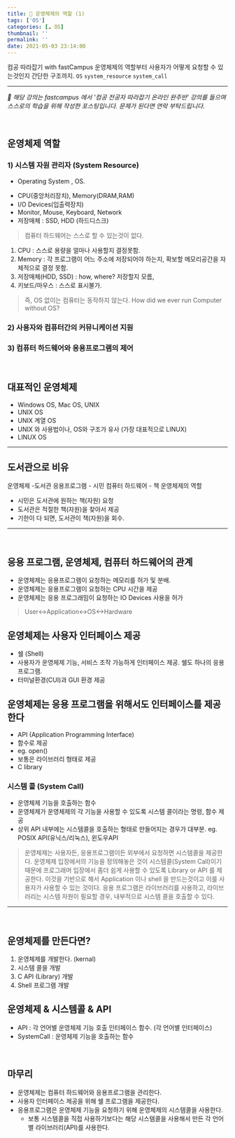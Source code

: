 ```yaml
---
title: 🔅 운영체제의 역할 (1)
tags: ['OS']
categories: [☁️ OS]
thumbnail: ''
permalink: ''
date: 2021-05-03 23:14:00
---
```


컴공 따라잡기 with fastCampus
운영체제의 역할부터 사용자가 어떻게 요청할 수 있는것인지 간단한 구조까지.
`OS` `system_resource` `system_call`
<!-- excerpt -->
<!-- toc -->


---

*💬 해당 강의는 fastcampus 에서 '컴공 전공자 따라잡기 온라인 완주반' 강의를 들으며 스스로의 학습을 위해 작성한 포스팅입니다. 문제가 된다면 연락 부탁드립니다.*

<br>

## 운영체제 역할


### 1) 시스템 자원 관리자 (System Resource)
* Operating System , OS.
 - CPU(중앙처리장치), Memory(DRAM,RAM)
 - I/O Devices(입출력장치)
 - Monitor, Mouse, Keyboard, Network
 - 저장매체 : SSD, HDD (하드디스크)

> 컴퓨터 하드웨어는 스스로 할 수 있는것이 없다.
1. CPU : 스스로 용량을 얼마나 사용할지 결정못함.
2. Memory : 각 프로그램이 어느 주소에 저장되어야 하는지, 확보할 메모리공간을 자체적으로 결정 못함.
3. 저장매체(HDD, SSD) : how, where? 저장할지 모름,
4. 키보드/마우스 : 스스로 표시불가.

> 즉, OS 없이는 컴퓨터는 동작하지 않는다.
How did we ever run Computer without OS?

### 2) 사용자와 컴퓨터간의 커뮤니케이션 지원

### 3) 컴퓨터 하드웨어와 응용프로그램의 제어

<br>

## 대표적인 운영체제
- Windows OS, Mac OS, UNIX
- UNIX OS
 - UNIX 계열 OS
  - UNIX 와 사용법이나, OS와 구조가 유사 (가장 대표적으로 LINUX)
 - LINUX OS

---


## 도서관으로 비유
운영체제 -도서관
응용프로그램 - 시민
컴퓨터 하드웨어 - 책
운영체제의 역할
- 시민은 도서관에 원하는 책(자원) 요청
- 도서관은 적절한 책(자원)을 찾아서 제공
- 기한이 다 되면, 도서관이 책(자원)을 회수.

---

<br>

## 응용 프로그램, 운영체제, 컴퓨터 하드웨어의 관계
- 운영체제는 응용프로그램이 요청하는 메모리를 허가 및 분배.
- 운영체제는 응용프로그램이 요청하는 CPU 시간을 제공
- 운영체제는 응용 프로그래밈이 요청하는 IO Devices 사용을 허가

> User<->Application<->OS<->Hardware

## 운영체제는 사용자 인터페이스 제공
- 쉘 (Shell)
 - 사용자가 운영체제 기능, 서비스 조작 가능하게 인터페이스 제공. 쉘도 하나의 응용프로그램.
 - 터미널환경(CUI)과 GUI 환경 제공

## 운영체제는 응용 프로그램을 위해서도 인터페이스를 제공한다
- API (Application Programming Interface)
 - 함수로 제공
 - eg. open()
- 보통은 라이브러리 형태로 제공
 - C library


### 시스템 콜 (System Call)
- 운영체제 기능을 호출하는 함수
- 운영체제가 운영체제의 각 기능을 사용할 수 있도록 시스템 콜이라는 명령, 함수 제공
- 상위 API 내부에는 시스템콜을 호출하는 형태로 만들어지는 경우가 대부분.
  eg. POSIX API(유닉스/리눅스), 윈도우API


> 운영체제는 사용자든, 응용프로그램이든 외부에서 요청하면 시스템콜을 제공한다. 운영체제 입장에서의 기능을 정의해놓은 것이 시스템콜(System Call)이기 때문에 프로그래머 입장에서 좀더 쉽게 사용할 수 있도록 Library or API 를 제공한다. 이것을 기반으로 해서 Application 이나 shell 을 만드는것이고 이를 사용자가 사용할 수 있는 것이다.
> 응용 프로그램은 라이브러리를 사용하고, 라이브러리는 시스템 자원이 필요할 경우, 내부적으로 시스템 콜을 호출할 수 있다.


---

<br>


## 운영체제를 만든다면?
1. 운영체제를 개발한다. (kernal)
2. 시스템 콜을 개발
3. C API (Library) 개발
4. Shell 프로그램 개발

## 운영체제 & 시스템콜 & API
- API : 각 언어별 운영체제 기능 호출 인터페이스 함수. (각 언어별 인터페이스)
- SystemCall : 운영체제 기능을 호출하는 함수

<br>

## 마무리
- 운영체제는 컴퓨터 하드웨어와 응용프로그램을 관리한다.
- 사용자 인터페이스 제공을 위해 쉘 프로그램을 제공한다.
- 응용프로그램은 운영체제 기능을 요청하기 위해 운영체제의 시스템콜을 사용한다.
  - 보통 시스템콜을 직접 사용하기보다는 해당 시스템콜을 사용해서 만든 각 언어별 라이브러리(API)를 사용한다.

